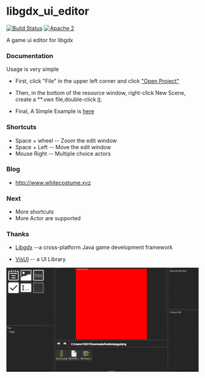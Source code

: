 # libgdx_ui_editor
[![Build Status](https://travis-ci.org/whitecostume/libgdx_ui_editor.svg?branch=master)](https://travis-ci.org/whitecostume/libgdx_ui_editor)
[![Apache 2](http://img.shields.io/badge/license-Apache%202-red.svg)](http://www.apache.org/licenses/LICENSE-2.0)
  
A game ui editor for libgdx

### Documentation
 Usage is very simple  
 
  * First, click "File" in the upper left corner and click ["Open Project"](screenshoot/open.gif)  
   
  * Then, in the bottom of the resource window, right-click New Scene, create a **.vwx file,double-click [it](screenshoot/newScene.gif).  
    
  * Final, A Simple Example is [here](/editor_runtime/src/xyz/white/runtime/TestGame.java)

### Shortcuts  
* Space + wheel -- Zoom the edit window  
* Space + Left  -- Move the edit window  
* Mouse Right   -- Multiple choice actors

### Blog
* http://www.whitecostume.xyz

### Next
   * More shortcuts  
   * More Actor are supported

### Thanks
* [Libgdx](https://github.com/libgdx/libgdx) --a cross-platform Java game development framework  

* [VisUI](https://github.com/kotcrab/vis-editor/wiki/VisUI) -- a UI Library  

![editor](screenshoot/screen.gif)
